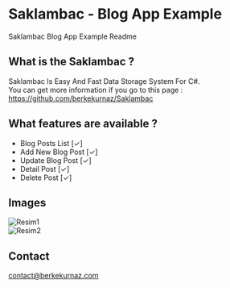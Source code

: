 # Saklambac - Blog App Example
Saklambac Blog App Example Readme </br>

## What is the Saklambac ?
Saklambac Is Easy And Fast Data Storage System For C#. </br>
You can get more information if you go to this page : https://github.com/berkekurnaz/Saklambac </br>

## What features are available ?
- Blog Posts List [✓]
- Add New Blog Post [✓]
- Update Blog Post [✓]
- Detail Post [✓]
- Delete Post [✓]

## Images
![Resim1](https://i.resimyukle.xyz/50QKaG.png) </br>
![Resim2](https://i.resimyukle.xyz/JfVQxI.png) </br>

## Contact
contact@berkekurnaz.com
